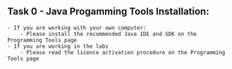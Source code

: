 ## Task 0 - Java Progamming Tools Installation:
    - If you are working with your own computer:
        - Please install the recommended Java IDE and SDK on the Programming Tools page
    - If you are working in the labs
        - Please read the licence activation procedure on the Programming Tools page

